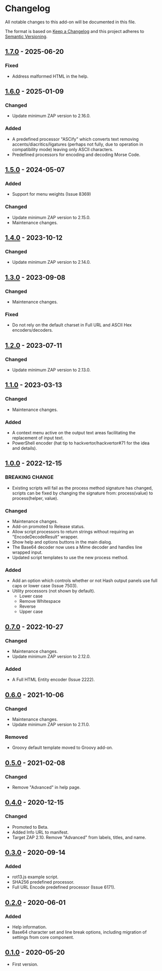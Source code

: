# Changelog
All notable changes to this add-on will be documented in this file.

The format is based on [Keep a Changelog](https://keepachangelog.com/en/1.0.0/)
and this project adheres to [Semantic Versioning](https://semver.org/spec/v2.0.0.html).

## [1.7.0] - 2025-06-20
### Fixed
- Address malformed HTML in the help.

## [1.6.0] - 2025-01-09
### Changed
- Update minimum ZAP version to 2.16.0.

### Added
- A predefined processor "ASCify" which converts text removing accents/diacritics/ligatures (perhaps not fully, due to operation in compatibility mode) leaving only ASCII characters.
- Predefined processors for encoding and decoding Morse Code.

## [1.5.0] - 2024-05-07
### Added
- Support for menu weights (Issue 8369)
### Changed
- Update minimum ZAP version to 2.15.0.
- Maintenance changes.

## [1.4.0] - 2023-10-12
### Changed
- Update minimum ZAP version to 2.14.0.

## [1.3.0] - 2023-09-08
### Changed
- Maintenance changes.

### Fixed
- Do not rely on the default charset in Full URL and ASCII Hex encoders/decoders.

## [1.2.0] - 2023-07-11
### Changed
- Update minimum ZAP version to 2.13.0.

## [1.1.0] - 2023-03-13
### Changed
- Maintenance changes.

### Added
- A context menu active on the output text areas facilitating the replacement of input text.
- PowerShell encoder (hat tip to hackvertor/hackvertor#71 for the idea and details).

## [1.0.0] - 2022-12-15

### BREAKING CHANGE
- Existing scripts will fail as the process method signature has changed, scripts can be fixed by changing the signature from: process(value) to process(helper, value).

### Changed
- Maintenance changes.
- Add-on promoted to Release status.
- Allow script processors to return strings without requiring an "EncodeDecodeResult" wrapper.
- Show help and options buttons in the main dialog.
- The Base64 decoder now uses a Mime decoder and handles line wrapped input.
- Updated script templates to use the new process method.

### Added
- Add an option which controls whether or not Hash output panels use full caps or lower case (Issue 7503).
- Utility processors (not shown by default).
    - Lower case
    - Remove Whitespace
    - Reverse
    - Upper case

## [0.7.0] - 2022-10-27
### Changed
- Maintenance changes.
- Update minimum ZAP version to 2.12.0.

### Added
- A Full HTML Entity encoder (Issue 2222).

## [0.6.0] - 2021-10-06
### Changed
- Maintenance changes.
- Update minimum ZAP version to 2.11.0.

### Removed
- Groovy default template moved to Groovy add-on.

## [0.5.0] - 2021-02-08
### Changed
- Remove "Advanced" in help page.

## [0.4.0] - 2020-12-15

### Changed
- Promoted to Beta.
- Added Info URL to manifest.
- Target ZAP 2.10. Remove "Advanced" from labels, titles, and name.

## [0.3.0] - 2020-09-14

### Added
- rot13.js example script.
- SHA256 predefined processor.
- Full URL Encode predefined processor (Issue 6171).

## [0.2.0] - 2020-06-01

### Added
- Help information.
- Base64 character set and line break options, including migration of settings from core component.


## [0.1.0] - 2020-05-20

- First version.

[1.7.0]: https://github.com/zaproxy/zap-extensions/releases/encoder-v1.7.0
[1.6.0]: https://github.com/zaproxy/zap-extensions/releases/encoder-v1.6.0
[1.5.0]: https://github.com/zaproxy/zap-extensions/releases/encoder-v1.5.0
[1.4.0]: https://github.com/zaproxy/zap-extensions/releases/encoder-v1.4.0
[1.3.0]: https://github.com/zaproxy/zap-extensions/releases/encoder-v1.3.0
[1.2.0]: https://github.com/zaproxy/zap-extensions/releases/encoder-v1.2.0
[1.1.0]: https://github.com/zaproxy/zap-extensions/releases/encoder-v1.1.0
[1.0.0]: https://github.com/zaproxy/zap-extensions/releases/encoder-v1.0.0
[0.7.0]: https://github.com/zaproxy/zap-extensions/releases/encoder-v0.7.0
[0.6.0]: https://github.com/zaproxy/zap-extensions/releases/encoder-v0.6.0
[0.5.0]: https://github.com/zaproxy/zap-extensions/releases/encoder-v0.5.0
[0.4.0]: https://github.com/zaproxy/zap-extensions/releases/encoder-v0.4.0
[0.3.0]: https://github.com/zaproxy/zap-extensions/releases/encoder-v0.3.0
[0.2.0]: https://github.com/zaproxy/zap-extensions/releases/encoder-v0.2.0
[0.1.0]: https://github.com/zaproxy/zap-extensions/releases/encoder-v0.1.0
